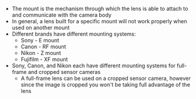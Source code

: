 - The mount is the mechanism through which the lens is able to attach to and communicate with the camera body
- In general, a lens built for a specific mount will not work properly when used on another mount
- Different brands have different mounting systems:
	- Sony - E mount
	- Canon - RF mount
	- Nikon - Z mount
	- Fujifilm - XF mount
- Sony, Canon, and Nikon each have different mounting systems for full-frame and cropped sensor cameras
	- A full-frame lens can be used on a cropped sensor camera, however since the image is cropped you won't be taking full advantage of the lens